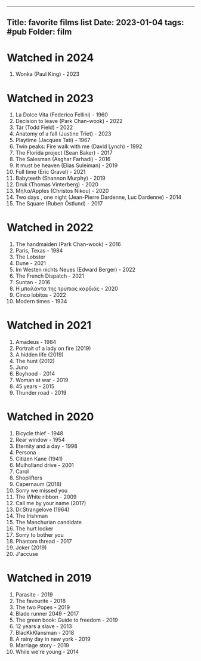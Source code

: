 
---
Title:  favorite films list
Date:   2023-01-04
tags: #pub
Folder: film
---

# Watched in 2024

1. Wonka (Paul King) - 2023


# Watched in 2023

1. La Dolce Vita (Federico Fellini) - 1960
2. Decision to leave (Park Chan-wook) - 2022
3. Tár (Todd Field) - 2022
4. Anatomy of a fall (Justine Triet) - 2023
5. Playtime (Jacques Tati) - 1967
6. Twin peaks: Fire walk with me (David Lynch) - 1992
7. The Florida project (Sean Baker) - 2017
8. The Salesman (Asghar Farhadi) - 2016
9. It must be heaven (Elias Suleiman) - 2019
10. Full time (Eric Gravel) - 2021
11. Babyteeth (Shannon Murphy) - 2019
12. Druk (Thomas Vinterberg) - 2020
13. Μήλα/Apples (Christos Nikou) - 2020
14. Two days , one night (Jean-Pierre Dardenne, Luc Dardenne) - 2014
15. The Square (Ruben Östlund) - 2017


# Watched in 2022

1. The handmaiden (Park Chan-wook) - 2016
2. Paris, Texas - 1984
3. The Lobster
4. Dune - 2021
5. Im Westen nichts Neues (Edward Berger) - 2022
6. The French Dispatch - 2021 
7. Suntan - 2016
8. Η μπαλάντα της τρύπιας καρδιάς - 2020
9. Cinco lobitos - 2022
10. Modern times - 1934


# Watched in 2021

1. Amadeus - 1984
2. Portrait of a lady on fire (2019)
3. A hidden life (2019)
4. The hunt (2012)
5. Juno
6. Boyhood - 2014
7. Woman at war - 2019
8. 45 years - 2015
9. Thunder road - 2019


# Watched in 2020

1. Bicycle thief - 1948
2. Rear window - 1954
3. Eternity and a day - 1998
4. Persona
5. Citizen Kane (1941)
6. Mulholland drive - 2001
7. Carol
8. Shoplifters 
9. Capernaum (2018)
10. Sorry we missed you
11. The White ribbon - 2009
12. Call me by your name (2017)
13. Dr.Strangelove (1964)
14. The Irishman
15. The Manchurian candidate
16. The hurt locker
17. Sorry to bother you
18. Phantom thread - 2017
19. Joker (2019)
20. J'accuse


# Watched in 2019

1. Parasite - 2019
2. The favourite - 2018
3. The two Popes - 2019
4. Blade runner 2049 - 2017
5. The green book: Guide to freedom - 2019
6. 12 years a slave - 2013
7. BlacKkKlansman - 2018
8. A rainy day in new york - 2019
9. Marriage story - 2019
10. While we're young - 2014

